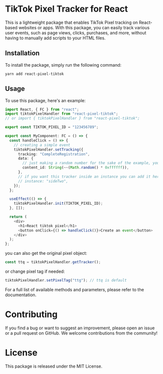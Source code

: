 # TikTok Pixel Tracker for React

This is a lightweight package that enables TikTok Pixel tracking on React-based websites or apps. With this package, you can easily track various user events, such as page views, clicks, purchases, and more, without having to manually add scripts to your HTML files.

## Installation

To install the package, simply run the following command:

```
yarn add react-pixel-tiktok
```

## Usage

To use this package, here's an example:

```typescript
import React, { FC } from "react";
import tiktokPixelHandler from "react-pixel-tiktok";
// or import { tiktokPixelHandler } from "react-pixel-tiktok";

export const TIKTOK_PIXEL_ID = "123456789";

export const MyComponent: FC = () => {
  const handleClick = () => {
    // creating a simple event
    tiktokPixelHandler.setTracking({
      tracking: "CompleteRegistration",
      data: {
        // just making a random number for the sake of the example, you can use userid or any other unique identifier
        content_id: String(~~(Math.random() * 0xffffff)),
      },
      // if you want this tracker inside an instance you can add it here
      // instance: "sideTwo",
    });
  };

  useEffect(() => {
    tiktokPixelHandler.init(TIKTOK_PIXEL_ID);
  }, []);

  return (
    <div>
      <h1>React tiktok pixel</h1>
      <button onClick={() => handleClick()}>Create an event</button>
    </div>
  );
};
```

you can also get the original pixel object:

```typescript
const ttq = tiktokPixelHandler.getTracker();
```

or change pixel tag if needed:

```typescript
tiktokPixelHandler.setPixelTag("ttg"); // ttq is default
```

For a full list of available methods and parameters, please refer to the documentation.

# Contributing

If you find a bug or want to suggest an improvement, please open an issue or a pull request on GitHub. We welcome contributions from the community!

# License

This package is released under the MIT License.
